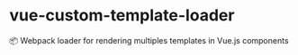 # vue-custom-template-loader
📦 Webpack loader for rendering multiples templates in Vue.js components
